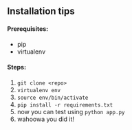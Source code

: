 ## Installation tips

#### Prerequisites:

* pip
* virtualenv

#### Steps:

1. `git clone <repo>`
2. `virtualenv env`
3. `source env/bin/activate`
4. `pip install -r requirements.txt`
5. now you can test using `python app.py`
6. wahoowa you did it!
